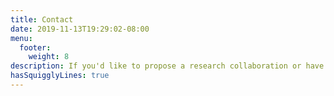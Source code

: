 ```yaml
---
title: Contact
date: 2019-11-13T19:29:02-08:00
menu:
  footer:
    weight: 8
description: If you'd like to propose a research collaboration or have any questions or comments for the Protocol Labs Research, please reach out!
hasSquigglyLines: true
---
```

